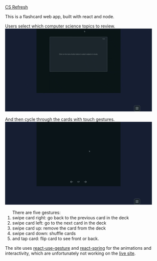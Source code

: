 [CS Refresh](https://cs-refresh.herokuapp.com)

This is a flashcard web app, built with react and node.

Users select which computer science topics to review.
![flashcard app](public/_menu.gif)

And then cycle through the cards with touch gestures.
![flashcard app](public/_cycleCards.gif)

<ol>
There are five gestures:
<li>swipe card right: go back to the previous card in the deck</li>
<li>swipe card left: go to the next card in the deck</li>
<li>swipe card up: remove the card from the deck</li>
<li>swipe card down: shuffle cards</li>
<li>and tap card: flip card to see front or back.</li>
</ol>

The site uses [react-use-gesture](https://www.npmjs.com/package/react-use-gesture) and [react-spring](https://www.react-spring.io) for the animations and interactivity, which are unfortunately not working on the [live site](https://cs-refresh.herokuapp.com).
